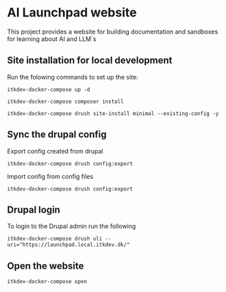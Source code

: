 # AI Launchpad website

This project provides a website for building documentation and sandboxes for learning about AI and LLM´s

## Site installation for local development

Run the folowing commands to set up the site:

`itkdev-docker-compose up -d`

`itkdev-docker-compose composer install`

`itkdev-docker-compose drush site-install minimal --existing-config -y`

## Sync the drupal config

Export config created from drupal

`itkdev-docker-compose drush config:export`

Import config from config files

`itkdev-docker-compose drush config:export`

## Drupal login

To login to the Drupal admin run the following

`itkdev-docker-compose drush uli --uri="https://launchpad.local.itkdev.dk/"`

## Open the website

`itkdev-docker-compose open`
